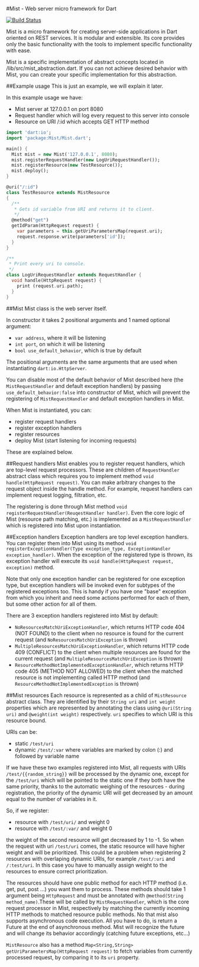 #Mist - Web server micro framework for Dart

[![Build Status](https://drone.io/github.com/DusanKasan/Mist/status.png)](https://drone.io/github.com/DusanKasan/Mist/latest)

Mist is a micro framework for creating server-side applications in Dart oriented on REST services. It is modular and extensible. Its core provides only the basic functionality with the tools to implement specific functionality with ease.

Mist is a specific implementation of abstract concepts located in /lib/src/mist_abstraction.dart. If you can not achieve desired behavior with Mist, you can create your specific implementation for this abstraction.

##Example usage
This is just an example, we will explain it later.

In this example usage we have:
- Mist server at 127.0.0.1 on port 8080
- Request handler which will log every request to this server into console
- Resource on URI /:id which accepts GET HTTP method

```dart
import 'dart:io';
import 'package:Mist/Mist.dart';

main() {
  Mist mist = new Mist('127.0.0.1', 8080);
  mist.registerRequestHandler(new LogUriRequestHandler());
  mist.registerResource(new TestResource());
  mist.deploy();
}

@uri("/:id")
class TestResource extends MistResource 
{    
  /**
   * Gets id variable from URI and returns it to client.
   */
  @method("get")
  getIdParam(HttpRequest request) {
    var parameters = this.getUriParametersMap(request.uri);
    request.response.write(parameters['id']);
  }
}

/**
 * Print every uri to console.
 */
class LogUriRequestHandler extends RequestHandler {
  void handle(HttpRequest request) {
    print (request.uri.path);
  }
}
```

##Mist
Mist class is the web server itself.

In constructor it takes 2 positional arguments and 1 named optional argument:
- `var address`, where it will be listening
- `int port`, on which it will be listening
- `bool use_default_behavior`, which is true by default 

The positional arguments are the same arguments that are used when instantiating `dart:io.HttpServer`.

You can disable most of the default behavior of Mist described here (the `MistRequestHandler` and default exception handlers) by passing `use_default_behavior:false` into constructor of Mist, which will prevent the registering of `MistRequestHandler` and default exception handlers in Mist.

When Mist is instantiated, you can:
- register request handlers
- register exception handlers
- register resources
- deploy Mist (start listening for incoming requests)

These are explained below.

##Request handlers
Mist enables you to register request handlers, which are top-level request processors. These are children of `RequestHandler` abstract class which requires you to implement method `void handle(HttpRequest request)`. You can make arbitrary changes to the request object inside the handle method. For example, request handlers can implement request logging, filtration, etc.

The registering is done through Mist method `void registerRequestHandler(ReuqestHandler handler)`. Even the core logic of Mist (resource path matching, etc.) is implemented as a `MistRequestHandler` which is registered into Mist upon instantiation.

##Exception handlers
Exception handlers are top level exception handlers. You can register them into Mist using its method `void registerExceptionHandler(Type exception_type, ExceptionHandler exception_handler)`. When the exception of the registered type is thrown, its exception handler will execute its `void handle(HttpRequest request, exception)` method.

Note that only one exception handler can be registered for one exception type, but exception handlers will be invoked even for subtypes of the registered exceptions too. This is handy if you have one "base" exception from which you inherit and need some actions performed for each of them, but some other action for all of them.

There are 3 exception handlers registered into Mist by default:
- `NoResourcesMatchUriExceptionHandler`, which returns HTTP code 404 (NOT FOUND) to the client when no resource is found for the current request (and `NoResourcesMatchUriException` is thrown)
- `MultipleResourcesMatchUriExceptionHandler`, which returns HTTP code 409 (CONFLICT) to the client when multiple resources are found for the current request (and `MultipleResourcesMatchUriException` is thrown)
- `ResourceMethodNotImplementedExceptionHandler`, which returns HTTP code 405 (METHOD NOT ALLOWED) to the client when the matched resource is not implementing called HTTP method (and `ResourceMethodNotImplementedException` is thrown)

##Mist resources
Each resource is represented as a child of `MistResource` abstract class. They are identified by their `String uri` and `int weight` properties which are represented by annotating the class using `@uri(String uri)` and `@weight(int weight)` respectively. `uri` specifies to which URI is this resource bound. 

URIs can be:
- static `/test/uri` 
- dynamic `/test/:var` where variables are marked by colon (:) and followed by variable name

If we have these two examples registered into Mist, all requests with URIs `/test/{{random_string}}` will be processed by the dynamic one, except for the `/test/uri` which will be pointed to the static one if they both have the same priority, thanks to the automatic weighing of the resources - during registration, the priority of the dynamic URI will get decreased by an amount equal to the number of variables in it.

So, if we register:
- resource with `/test/uri/` and weight 0
- resource with `/test/:var/` and weight 0

the weight of the second resource will get decreased by 1 to -1. So when the request with uri `/test/uri` comes, the static resource will have higher weight and will be prioritized. This could be a problem when registering 2 resources with overlaping dynamic URIs, for example `/test/:uri` and `/:test/uri`. In this case you have to manually assign weight to the resources to ensure correct prioritization.

The resources should have one public method for each HTTP method (i.e. get, put, post ...) you want them to process. These methods should take 1 argument being `HttpRequest` and must be annotated with `@method(String method_name)`.These will be called by `MistRequestHandler`, which is the core request processor in Mist, respectively by matching the currently incoming HTTP methods to matched resource public methods. No that mist also supports asynchronous code execution. All you have to do, is return a Future at the end of asynchronous method. Mist will recognize the future and will change its behavior accordingly (catching future exceptions, etc...)

`MistResource` also has a method `Map<String,String> getUriParametersMap(HttpRequest request)` to fetch variables from currently processed request, by comparing it to its `uri` property.
